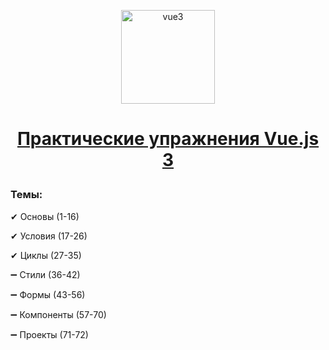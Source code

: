 <p align="center"> 
<img src="https://cdn.icon-icons.com/icons2/2107/PNG/512/file_type_vue_icon_130078.png" alt="vue3"  height= "150px"> 

<h1 align="center">

[Практические упражнения Vue.js 3](https://code.mu/ru/javascript/framework/vue/book/prime/)
  
</h1>

</p> 

### Темы: 

<p>✔ Основы (1-16)</p> 
<p>✔ Условия (17-26)</p> 
<p>✔ Циклы (27-35)</p> 
<p>➖ Стили (36-42)</p> 
<p>➖ Формы (43-56)</p> 
<p>➖ Компоненты (57-70)</p> 
<p>➖ Проекты (71-72)</p> 

